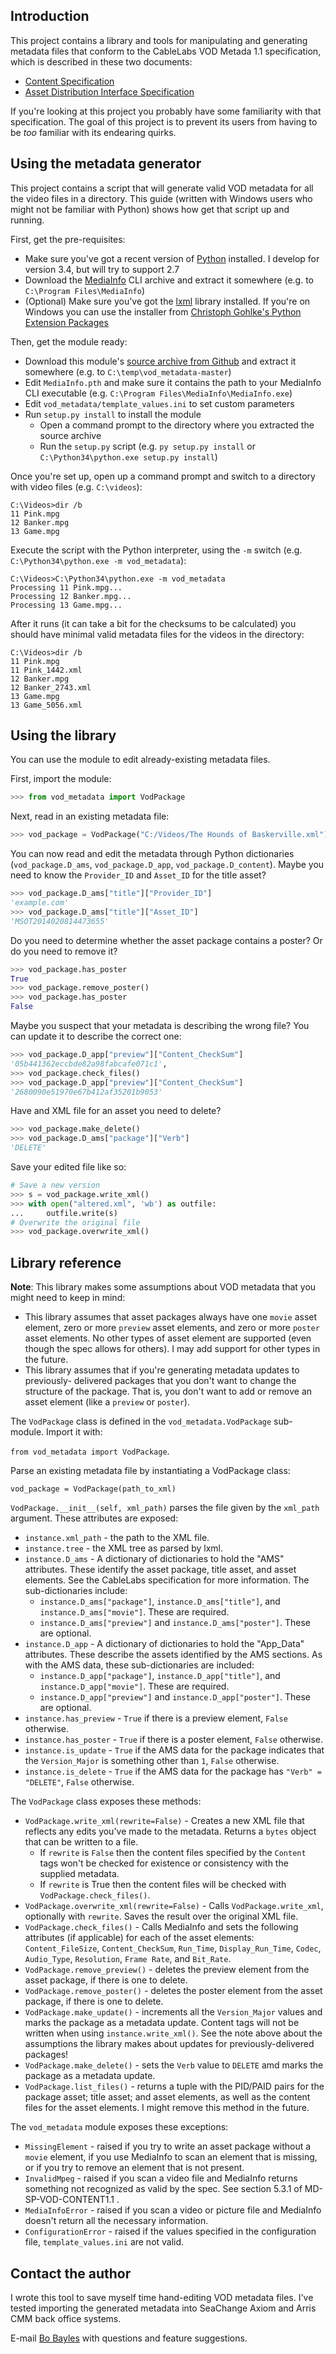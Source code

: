 ## Introduction
This project contains a library and tools for manipulating and generating
metadata files that conform to the CableLabs VOD Metada 1.1 specification, which
is described in these two documents:
* [Content Specification](http://cablelabs.com/specification/cablelabs-video-on-demand-content-specification-version-1-1/)
* [Asset Distribution Interface Specification](http://www.cablelabs.com/specification/cablelabs-asset-distribution-interface-specification-version-1-1-2/)

If you're looking at this project you probably have some familiarity with that
specification. The goal of this project is to prevent its users from having to
be _too_ familiar with its endearing quirks. 

## Using the metadata generator
This project contains a script that will generate valid VOD metadata for all the
video files in a directory. This guide (written with Windows users who might
not be familiar with Python) shows how get that script up and running.

First, get the pre-requisites:
* Make sure you've got a recent version of [Python](http://python.org)
 installed. I develop for version 3.4, but will try to support 2.7
* Download the [MediaInfo](http://mediaarea.net/en/MediaInfo) CLI archive and
 extract it somewhere (e.g. to `C:\Program Files\MediaInfo`)
* (Optional) Make sure you've got the [lxml](http://lxml.de) library installed. If you're
 on Windows you can use the installer from
 [Christoph Gohlke's Python Extension Packages](http://www.lfd.uci.edu/~gohlke/pythonlibs/#lxml)

Then, get the module ready:
* Download this module's
 [source archive from Github](http://github.com/bbayles/vod_metadata/zipball/master/)
 and extract it somewhere (e.g. to `C:\temp\vod_metadata-master`)
* Edit `MediaInfo.pth` and make sure it contains the path to your MediaInfo CLI executable
  (e.g. `C:\Program Files\MediaInfo\MediaInfo.exe`)
* Edit `vod_metadata/template_values.ini` to set custom parameters
* Run `setup.py install` to install the module
    * Open a command prompt to the directory where you extracted the source archive
    * Run the `setup.py` script (e.g. `py setup.py install` or `C:\Python34\python.exe setup.py install`)


Once you're set up, open up a command prompt and switch to a directory with
 video files (e.g. `C:\videos`):

```
C:\Videos>dir /b
11 Pink.mpg
12 Banker.mpg
13 Game.mpg
```

Execute the script with the Python interpreter, using the `-m` switch
 (e.g. `C:\Python34\python.exe -m vod_metadata`):

```
C:\Videos>C:\Python34\python.exe -m vod_metadata
Processing 11 Pink.mpg...
Processing 12 Banker.mpg...
Processing 13 Game.mpg...
```

After it runs (it can take a bit for the checksums to be calculated) you should
 have minimal valid metadata files for the videos in the directory:

```
C:\Videos>dir /b
11 Pink.mpg
11 Pink_1442.xml
12 Banker.mpg
12 Banker_2743.xml
13 Game.mpg
13 Game_5056.xml
```

## Using the library
You can use the module to edit already-existing metadata files.

First, import the module:

```python
>>> from vod_metadata import VodPackage
```

Next, read in an existing metadata file:

```python
>>> vod_package = VodPackage("C:/Videos/The Hounds of Baskerville.xml")
```

You can now read and edit the metadata through Python dictionaries
 (`vod_package.D_ams`, `vod_package.D_app`, `vod_package.D_content`).
 Maybe you need to know the `Provider_ID` and `Asset_ID` for the title
 asset?

```python
>>> vod_package.D_ams["title"]["Provider_ID"]
'example.com'
>>> vod_package.D_ams["title"]["Asset_ID"]
'MSOT2014020814473655'
```

Do you need to determine whether the asset package contains a poster? Or do you 
need to remove it?

```python
>>> vod_package.has_poster
True
>>> vod_package.remove_poster()
>>> vod_package.has_poster
False
```

Maybe you suspect that your metadata is describing the wrong file? You can update it to describe the correct one:

```python
>>> vod_package.D_app["preview"]["Content_CheckSum"]
'05b441362eccbde82a98fabcafe071c1',
>>> vod_package.check_files()
>>> vod_package.D_app["preview"]["Content_CheckSum"]
'2680090e51970e67b412af35201b9053'
```

Have and XML file for an asset you need to delete?
```python
>>> vod_package.make_delete()
>>> vod_package.D_ams["package"]["Verb"]
'DELETE'
```

Save your edited file like so:

```python
# Save a new version
>>> s = vod_package.write_xml()
>>> with open("altered.xml", 'wb') as outfile:
...     outfile.write(s)
# Overwrite the original file
>>> vod_package.overwrite_xml()
```

## Library reference

__Note__: This library makes some assumptions about VOD metadata that you might
need to keep in mind:
* This library assumes that asset packages always have one `movie` asset element,
zero or more `preview` asset elements, and zero or more `poster` asset elements.
No other types of asset element are supported (even though the spec allows for
others). I may add support for other types in the future.
* This library assumes that if you're generating metadata updates to previously-
delivered packages that you don't want to change the structure of the package.
That is, you don't want to add or remove an asset element (like a `preview` or
`poster`).

The `VodPackage` class is defined in the `vod_metadata.VodPackage` sub-module.
 Import it with:

 `from vod_metadata import VodPackage`.

Parse an existing metadata file by instantiating a VodPackage class:

`vod_package = VodPackage(path_to_xml)`

`VodPackage.__init__(self, xml_path)` parses the file given by the `xml_path`
argument. These attributes are exposed:
* `instance.xml_path` - the path to the XML file.
* `instance.tree` - the XML tree as parsed by lxml.
* `instance.D_ams` - A dictionary of dictionaries to hold the "AMS"
 attributes. These identify the asset package, title asset, and asset elements.
 See the CableLabs specification for more information. The sub-dictionaries 
 include:
  * `instance.D_ams["package"]`, `instance.D_ams["title"]`, and
 `instance.D_ams["movie"]`. These are required.
  * `instance.D_ams["preview"]` and `instance.D_ams["poster"]`. These are optional.
* `instance.D_app` - A dictionary of dictionaries to hold the "App_Data"
 attributes. These describe the assets identified by the AMS sections. As with the AMS
 data, these sub-dictionaries are included:
  * `instance.D_app["package"]`, `instance.D_app["title"]`, and
 `instance.D_app["movie"]`. These are required.
  * `instance.D_app["preview"]` and `instance.D_app["poster"]`. These are optional.
* `instance.has_preview` - `True` if there is a preview element, `False` otherwise.
* `instance.has_poster` - `True` if there is a poster element, `False` otherwise.
* `instance.is_update` - `True` if the AMS data for the package indicates that the
 `Version_Major` is something other than `1`, `False` otherwise.
* `instance.is_delete` - `True` if the AMS data for the package has
 `"Verb" = "DELETE"`, `False` otherwise.

The `VodPackage` class exposes these methods:
* `VodPackage.write_xml(rewrite=False)` - Creates a new XML file that
 reflects any edits you've made to the metadata. Returns a `bytes` object that
 can be written to a file.
  * If `rewrite` is `False` then the content files specified by the `Content`
 tags won't be checked for existence or consistency with the supplied metadata.
  * If `rewrite` is True then the content files will be checked with
 `VodPackage.check_files()`.
* `VodPackage.overwrite_xml(rewrite=False)` - Calls `VodPackage.write_xml`,
 optionally with `rewrite`. Saves the result over the original XML file.
* `VodPackage.check_files()` - Calls MediaInfo and sets the following
 attributes (if applicable) for each of the asset elements: `Content_FileSize`,
 `Content_CheckSum`, `Run_Time`, `Display_Run_Time`, `Codec`, `Audio_Type`,
 `Resolution`, `Frame Rate`, and `Bit_Rate`.
* `VodPackage.remove_preview()` - deletes the preview element from the asset
 package, if there is one to delete.
* `VodPackage.remove_poster()` - deletes the poster element from the asset
 package, if there is one to delete.
* `VodPackage.make_update()` - increments all the `Version_Major` values and
 marks the package as a metadata update. Content tags will not be written when
 using `instance.write_xml()`. See the note above about the assumptions the
 library makes about updates for previously-delivered packages!
* `VodPackage.make_delete()` - sets the `Verb` value to `DELETE` amd marks
 the package as a metadata update.
* `VodPackage.list_files()` - returns a tuple with the PID/PAID pairs for
 the package asset; title asset; and asset elements, as well as the content
 files for the asset elements. I might remove this method in the future.

The `vod_metadata` module exposes these exceptions:
* `MissingElement` - raised if you try to write an asset package without a `movie`
 element, if you use MediaInfo to scan an element that is missing, or if you
 try to remove an element that is not present.
* `InvalidMpeg` - raised if you scan a video file and MediaInfo returns something
 not recognized as valid by the spec. See section 5.3.1 of MD-SP-VOD-CONTENT1.1 .
* `MediaInfoError` - raised if you scan a video or picture file and MediaInfo
  doesn't return all the necessary information.
* `ConfigurationError` - raised if the values specified in the configuration
 file, `template_values.ini` are not valid.

## Contact the author
I wrote this tool to save myself time hand-editing VOD metadata files.
I've tested importing the generated metadata into SeaChange Axiom and Arris CMM
back office systems.

E-mail [Bo Bayles](bbayles+github@gmail.com) with questions and feature suggestions.
